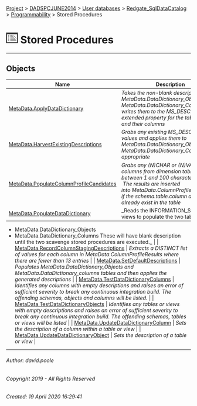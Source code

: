 #### 

[Project](../../../../../index.md) > [DADSPCJUNE2014](../../../../index.md) > [User databases](../../../index.md) > [Redgate_SqlDataCatalog](../../index.md) > [Programmability](../index.md) > Stored Procedures

# ![Stored Procedures](../../../../../Images/StoredProcedure32.png) Stored Procedures

---

## <a name="#objects"></a>Objects

| Name | Description |
|---|---|
| [MetaData.ApplyDataDictionary](ApplyDataDictionary.md) | _Takes the non-blank descriptions from MetaData.DataDictionary_Objects and MetaData.DataDictionary_Columns and writes them to the MS_DESCRIPTION extended property for the tables, views and their columns_ |
| [MetaData.HarvestExistingDescriptions](HarvestExistingDescriptions.md) | _Grabs any existing MS_DESCRIPTION values and applies them to MetaData.DataDictionary_Objects or MetaData.DataDictionary_Columns as appropriate_ |
| [MetaData.PopulateColumnProfileCandidates](PopulateColumnProfileCandidates.md) | _Grabs any (N)CHAR or (N)VARCHAR columns from dimension tables that are between 1 and 100 characters long.  The results are inserted into MetaData.ColumnProfileCandidates if the schema.table.column do not already exist in the table_ |
| [MetaData.PopulateDataDictionary](PopulateDataDictionary.md) | _Reads the INFORMATION_SCHEMA views to populate the two tables
* MetaData.DataDictionary_Objects 
* MetaData.DataDictionary_Columns
These will have blank description until the two scavenge stored procedures are executed._ |
| [MetaData.RecordColumnStagingDescriptions](RecordColumnStagingDescriptions.md) | _Extracts a DISTINCT list of values for each column in MetaData.ColumnProfileResults where there are fewer than 13 entries_ |
| [MetaData.SetDefaultDescriptions](SetDefaultDescriptions.md) | _Populates MetaData.DataDictionary_Objects and MetaData.DataDictionary_columns tables and then applies the generated descriptions_ |
| [MetaData.TestDataDictionaryColumns](TestDataDictionaryColumns.md) | _Identifies any columns with empty descriptions and raises an error of sufficient severity to break any continuous integration build.
The offending schemas, objects and columns will be listed._ |
| [MetaData.TestDataDictionaryObjects](TestDataDictionaryObjects.md) | _Identifies any tables or views with empty descriptions and raises an error of sufficient severity to break any continuous integration build.
The offending schemas, tables or views will be listed_ |
| [MetaData.UpdateDataDictionaryColumn](UpdateDataDictionaryColumn.md) | _Sets the description of a column within a table or view_ |
| [MetaData.UpdateDataDictionaryObject](UpdateDataDictionaryObject.md) | _Sets the description of a table or view_ |


---

###### Author:  david.poole

###### Copyright 2019 - All Rights Reserved

###### Created: 19 April 2020 16:29:41

